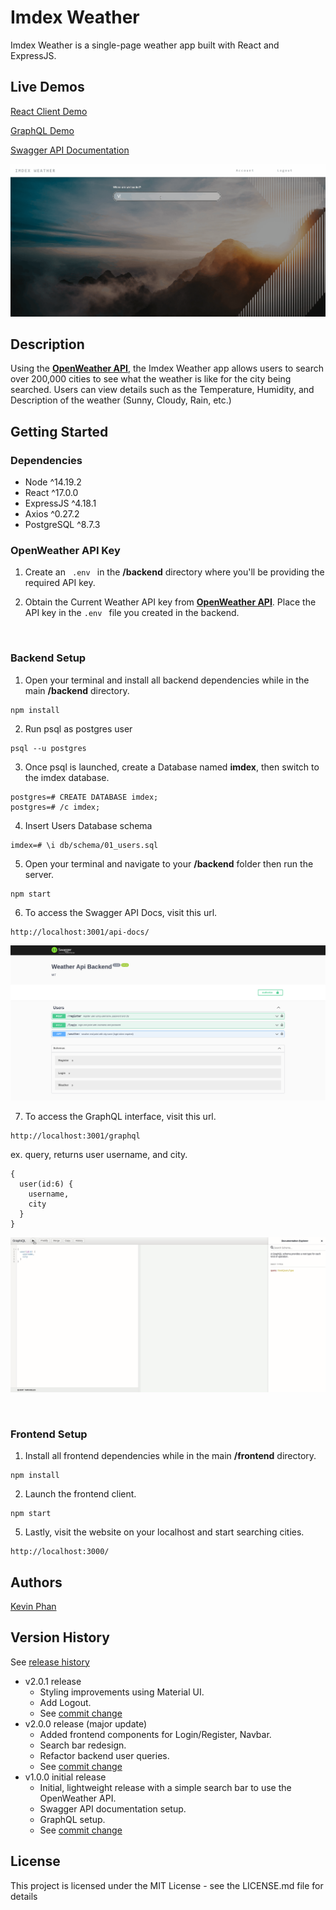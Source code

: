 # Imdex Weather

Imdex Weather is a single-page weather app built with React and ExpressJS.
## Live Demos

[React Client Demo](http://ec2-50-18-229-167.us-west-1.compute.amazonaws.com/)

[GraphQL Demo](http://ec2-50-18-229-167.us-west-1.compute.amazonaws.com/backend/graphql)

[Swagger API Documentation](http://ec2-50-18-229-167.us-west-1.compute.amazonaws.com/backend/api-docs)


![imdex-weather](assets/media/imdex-weather-v201.gif)


## Description
Using the **<a href="https://openweathermap.org/api">OpenWeather API</a>**, the Imdex Weather app allows users to search over 200,000 cities to see what the weather is like for the city being searched. Users can view details such as the Temperature, Humidity, and Description of the weather (Sunny, Cloudy, Rain, etc.)

## Getting Started

### Dependencies

* Node ^14.19.2
* React ^17.0.0
* ExpressJS ^4.18.1
* Axios ^0.27.2
* PostgreSQL ^8.7.3

### OpenWeather API Key

1. Create an <code> .env </code> in the **/backend** directory where you'll be providing the required API key. 

2. Obtain the Current Weather API key from **<a href="https://openweathermap.org/api">OpenWeather API</a>**. Place the API key in the ```.env ``` file you created in the backend. 

<br>  

### Backend Setup
1. Open your terminal and install all backend dependencies while in the main **/backend** directory.

```
npm install
```

2. Run psql as postgres user

```
psql --u postgres
```

3. Once psql is launched, create a Database named **imdex**, then switch to the imdex database.
```
postgres=# CREATE DATABASE imdex;
postgres=# /c imdex;
```

4. Insert Users Database schema
```
imdex=# \i db/schema/01_users.sql
```

5. Open your terminal and navigate to your **/backend** folder then run the server.  
```
npm start
```

6. To access the Swagger API Docs, visit this url.
```
http://localhost:3001/api-docs/  
```  

![swagger-api](assets/media/imdex-weather-swagger-api.png)

7. To access the GraphQL interface, visit this url.

```
http://localhost:3001/graphql
```
ex. query, returns user username, and city.
```
{
  user(id:6) {
    username,
    city
  }
}
```
![graphQL](assets/media/graphql.gif)

<br>  

### Frontend Setup  
1. Install all frontend dependencies while in the main **/frontend** directory.
```
npm install
```


2. Launch the frontend client.
```
npm start
```

5. Lastly, visit the website on your localhost and start searching cities.
```
http://localhost:3000/
```

## Authors

[Kevin Phan](https://www.linkedin.com/in/kevinphan15/)

## Version History
See [release history](https://github.com/dattphan15/imdex-weather/releases)

* v2.0.1 release
    * Styling improvements using Material UI.
    * Add Logout.
    * See [commit change](https://github.com/dattphan15/imdex-weather/commit/7c3ee310be0deaca81a999ed9ac1c60a33903562)
* v2.0.0 release (major update)
    * Added frontend components for Login/Register, Navbar.
    * Search bar redesign.
    * Refactor backend user queries.
    * See [commit change](https://github.com/dattphan15/imdex-weather/commit/dd5ebc6531ebc9a1229b3bcbc8ba1701502b25d3)
* v1.0.0 initial release
    * Initial, lightweight release with a simple search bar to use the OpenWeather API.
    * Swagger API documentation setup.
    * GraphQL setup.
    * See [commit change](https://github.com/dattphan15/imdex-weather/commit/471cbc880363b3541bcca7e64faffe0930cf5fbc)

## License

This project is licensed under the MIT License - see the LICENSE.md file for details
